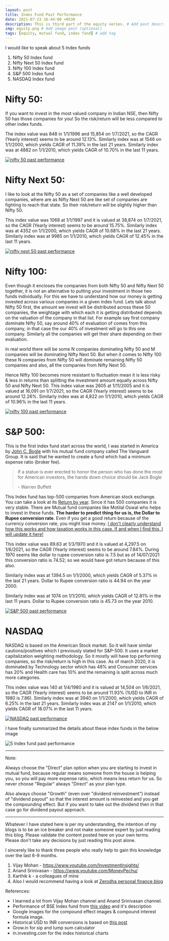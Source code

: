 ```yaml
---
layout: post
title: Index Fund Past Performance
date: 2021-07-23 16:44:00 +0530
description: This is third part of the equity series. # Add post description (optional)
img: equity.png # Add image post (optional)
tags: [equity, mutual fund, index fund] # add tag
---
```

I would like to speak about 5 Index funds
1. Nifty 50 Index fund
2. Nifty Next 50 Index fund
3. Nifty 100 Index fund
4. S&P 500 Index fund
5. NASDAQ Index fund

# Nifty 50:

If you want to invest in the most valued company in Indian NSE, then Nifty 50 has those companies for you! So the risk/return will be less compared to other index funds.

The index value was 848 in 1/1/1996 and 15,854 on 1/7/2021, so the CAGR (Yearly interest) seems to be around 12.13%. Similarly index was at 1546 on 1/1/2000, which yields CAGR of 11.39% in the last 21 years. Similarly index was at 4882 on 1/1/2010, which yields CAGR of 10.70% in the last 11 years.

[![nifty 50 past performance]({{site.baseurl/assets/img/nifty_50_past_performance.jpeg}})](https://in.investing.com/indices/s-p-cnx-nifty)

# Nifty Next 50:

I like to look at the Nifty 50 as a set of companies like a well developed companies, where are as Nifty Next 50 are like set of companies are fighting to reach that state. So their risk/return will be slightly higher than Nifty 50.

This index value was 1068 at 1/1/1997 and it is valued at 38,874 on 1/7/2021, so the CAGR (Yearly interest) seems to be around 15.75%. Similarly index was at 4352 on 1/1/2000, which yields CAGR of 10.68% in the last 21 years. Similarly index was at 9985 on 1/1/2010, which yields CAGR of 12.45% in the last 11 years.

[![nifty next 50 past performance]({{site.baseurl/assets/img/nifty_next_50_past_performance.jpeg}})](https://in.investing.com/indices/cnx-nifty-junior)

# Nifty 100:

Even though it encloses the companies from both Nifty 50 and Nifty Next 50 together, it is not an alternative to putting your investment in those two funds individually. For this we have to understand how our money is getting invested across various companies in a given index fund. Lets talk about Nifty 50 first, the amount we invest will be distributed across these 50 companies, the weightage with which each it is getting distributed depends on the valuation of the company in that list. For example say first company dominate Nifty 50, say around 40% of evaluation of comes from this company, in that case the our 40% of investment will go to this one company. Similarly all the companies will get their share depending on their evaluation.

In real world there will be some N companies dominating Nifty 50 and M companies will be dominating Nifty Next 50. But when it comes to Nifty 100 these N companies from Nifty 50 will dominate remaining Nifty 50 companies and also, all the companies from Nifty Next 50.

Hence Nifty 100 becomes more resistant to fluctuation mean it is less risky & less in returns than splitting the investment amount equally across Nifty 50 and Nifty Next 50. This index value was 2605 at 1/11/2005 and it is valued at 16,091 on 1/7/2021, so the CAGR (Yearly interest) seems to be around 12.26%. Similarly index was at 4,822 on 1/1/2010, which yields CAGR of 10.96% in the last 11 years.

[![nifty 100 past performance]({{site.baseurl/assets/img/nifty_100_past_performance.jpeg}})](https://in.investing.com/indices/cnx-100)

# S&P 500:

This is the first index fund start across the world, I was started in America by [John C. Bogle](https://en.wikipedia.org/wiki/John_C._Bogle) with his mutual fund company called The Vanguard Group. It is said that he wanted to create a fund which had a minimum expense ratio (broker fee).

> If a statue is ever erected to honor the person who has done the most for American investors, the hands down choice should be Jack Bogle
>
> \- Warren Buffett

This Index fund has top-500 companies from American stock exchange. You can take a look at its [Return by year](https://en.wikipedia.org/wiki/S%26P_500#Returns_by_year). Since it has 500 companies it is very stable. There are Mutual fund companies like Motilal Oswal who helps to invest in these funds. **The harder to predict thing for us is, the Dollar to Rupee conversion rate**. Even if you get a good return because of the currency conversion rate, you might lose money. <u>I don't clearly understand how this works and how taxation works in this case. If and when I find this, I will update it here!</u>

This index value was 89.63 at 1/3/1970 and it is valued at 4,297.5 on 1/6/2021, so the CAGR (Yearly interest) seems to be around 7.84%. During 1970 seems like dollar to rupee conversion ratio is 7.5 but as of 14/07/2021 this conversion ratio is 74.52; so we would have got return because of this also.

Similarly index was at 1394.5 on 1/1/2000, which yields CAGR of 5.37% in the last 21 years. Dollar to Rupee conversion ratio is 44.94 on the year 2000.

Similarly index was at 1074 on 1/1/2010, which yields CAGR of 12.81% in the last 11 years. Dollar to Rupee conversion ratio is 45.73 on the year 2010.

[![S&P 500 past performance]({{site.baseurl/assets/img/s_and_p_500_past_performance.jpeg}})](https://in.investing.com/indices/us-spx-500)

# NASDAQ

NASDAQ is based on the American Stock market. So it will have similar cautions/positives which I previously stated for S&P-500. It uses a market capitalization weighting methodology. So it mostly will have top performing companies, so the risk/return is high in this case. As of march 2020, it is dominated by Technology sector which has 48% and Consumer services has 20% and Health care has 10% and the remaining is split across much more categories.

This index value was 140 at 1/4/1980 and it is valued at 14,504 on 1/6/2021, so the CAGR (Yearly interest) seems to be around 11.93% (1USD to INR in 1980 is 7.86). Similarly index was at 3940 on 1/1/2000, which yields CAGR of 6.25% in the last 21 years. Similarly index was at 2147 on 1/1/2010, which yields CAGR of 18.07% in the last 11 years.

[![NASDAQ past performance]({{site.baseurl/assets/img/s_and_p_500_past_performance.jpeg}})](https://in.investing.com/indices/nasdaq-composite)

I have finally summarized the details about these index funds in the below image

![5 Index fund past performance]({{site.baseurl/assets/img/5_index_fund_past_performance.png}})

---

Note:

Always choose the "Direct" plan option when you are starting to invest in mutual fund, because regular means someone from the house is helping you, so you will pay more expense ratio, which means less return for us. So never choose "Regular" always "Direct" as your plan type.

Also always choose "Growth" (even over "dividend reinvestment") instead of "dividend payout" so that the interest amount is reinvested and you get the compounding effect. But if you want to take out the dividend then in that case go for dividend payout approach.

***

Whatever I have stated here is per my understanding, the intention of my blogs is to be an ice breaker and not make someone expert by just reading this blog. Please validate the content posted here on your own terms. Please don't take any decisions by just reading this post alone.

I sincerely like to thank three people who really help to gain this knowledge over the last 6-9 months.
1. Vijay Mohan - https://www.youtube.com/InvestmentInsights/
2. Anand Srinivasan - https://www.youtube.com/MoneyPechu/
3. Karthik k - a colleagues of mine
4. Also I would recommend having a look at [Zerodha personal finance blog](https://zerodha.com/varsity/module/personalfinance/)

References:
* I learned a lot from Vijay Mohan channel and Anand Srinivasan channel.
* Performance of BSE Index fund from [this video](https://youtu.be/53I0X43PoWQ?list=RDCMUCDovblgxr3wxx20RoolLHYw) and it's description
* Google images for the compound effect images & compound interest formula image.
* Historical USD to INR conversions is based on [this post](https://www.bookmyforex.com/blog/1-usd-inr-1947-till-now/)
* Grow.in for sip and lump sum calculator
* in.investing.com for the index historical charts